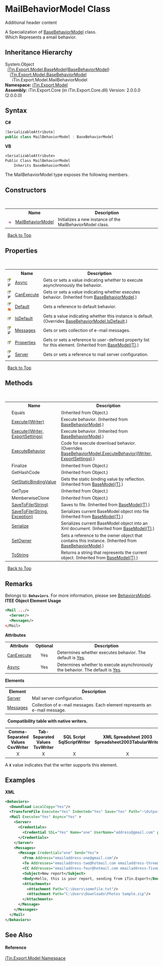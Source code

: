 # MailBehaviorModel Class
Additional header content 

A Specialization of <a href="T_iTin_Export_Model_BaseBehaviorModel">BaseBehaviorModel</a> class.<br /> Which Represents a email behavior.


## Inheritance Hierarchy
System.Object<br />&nbsp;&nbsp;<a href="T_iTin_Export_Model_BaseModel_1">iTin.Export.Model.BaseModel</a>(<a href="T_iTin_Export_Model_BaseBehaviorModel">BaseBehaviorModel</a>)<br />&nbsp;&nbsp;&nbsp;&nbsp;<a href="T_iTin_Export_Model_BaseBehaviorModel">iTin.Export.Model.BaseBehaviorModel</a><br />&nbsp;&nbsp;&nbsp;&nbsp;&nbsp;&nbsp;iTin.Export.Model.MailBehaviorModel<br />
**Namespace:**&nbsp;<a href="N_iTin_Export_Model">iTin.Export.Model</a><br />**Assembly:**&nbsp;iTin.Export.Core (in iTin.Export.Core.dll) Version: 2.0.0.0 (2.0.0.0)

## Syntax

**C#**<br />
``` C#
[SerializableAttribute]
public class MailBehaviorModel : BaseBehaviorModel
```

**VB**<br />
``` VB
<SerializableAttribute>
Public Class MailBehaviorModel
	Inherits BaseBehaviorModel
```

The MailBehaviorModel type exposes the following members.


## Constructors
&nbsp;<table><tr><th></th><th>Name</th><th>Description</th></tr><tr><td>![Public method](media/pubmethod.gif "Public method")</td><td><a href="M_iTin_Export_Model_MailBehaviorModel__ctor">MailBehaviorModel</a></td><td>
Initializes a new instance of the MailBehaviorModel class.</td></tr></table>&nbsp;
<a href="#mailbehaviormodel-class">Back to Top</a>

## Properties
&nbsp;<table><tr><th></th><th>Name</th><th>Description</th></tr><tr><td>![Public property](media/pubproperty.gif "Public property")![Code example](media/CodeExample.png "Code example")</td><td><a href="P_iTin_Export_Model_MailBehaviorModel_Async">Async</a></td><td>
Gets or sets a value indicating whether to execute asynchronously the behavior.</td></tr><tr><td>![Public property](media/pubproperty.gif "Public property")![Code example](media/CodeExample.png "Code example")</td><td><a href="P_iTin_Export_Model_BaseBehaviorModel_CanExecute">CanExecute</a></td><td>
Gets or sets a value indicating whether executes behavior.
 (Inherited from <a href="T_iTin_Export_Model_BaseBehaviorModel">BaseBehaviorModel</a>.)</td></tr><tr><td>![Public property](media/pubproperty.gif "Public property")![Static member](media/static.gif "Static member")</td><td><a href="P_iTin_Export_Model_MailBehaviorModel_Default">Default</a></td><td>
Gets a reference to default behavior.</td></tr><tr><td>![Public property](media/pubproperty.gif "Public property")</td><td><a href="P_iTin_Export_Model_MailBehaviorModel_IsDefault">IsDefault</a></td><td>
Gets a value indicating whether this instance is default.
 (Overrides <a href="P_iTin_Export_Model_BaseBehaviorModel_IsDefault">BaseBehaviorModel.IsDefault</a>.)</td></tr><tr><td>![Public property](media/pubproperty.gif "Public property")![Code example](media/CodeExample.png "Code example")</td><td><a href="P_iTin_Export_Model_MailBehaviorModel_Messages">Messages</a></td><td>
Gets or sets collection of e-mail messages.</td></tr><tr><td>![Public property](media/pubproperty.gif "Public property")</td><td><a href="P_iTin_Export_Model_BaseModel_1_Properties">Properties</a></td><td>
Gets or sets a reference to user-defined property list for this element.
 (Inherited from <a href="T_iTin_Export_Model_BaseModel_1">BaseModel(T)</a>.)</td></tr><tr><td>![Public property](media/pubproperty.gif "Public property")![Code example](media/CodeExample.png "Code example")</td><td><a href="P_iTin_Export_Model_MailBehaviorModel_Server">Server</a></td><td>
Gets or sets a reference to mail server configuration.</td></tr></table>&nbsp;
<a href="#mailbehaviormodel-class">Back to Top</a>

## Methods
&nbsp;<table><tr><th></th><th>Name</th><th>Description</th></tr><tr><td>![Public method](media/pubmethod.gif "Public method")</td><td>Equals</td><td> (Inherited from Object.)</td></tr><tr><td>![Public method](media/pubmethod.gif "Public method")</td><td><a href="M_iTin_Export_Model_BaseBehaviorModel_Execute">Execute(IWriter)</a></td><td>
Execute behavior.
 (Inherited from <a href="T_iTin_Export_Model_BaseBehaviorModel">BaseBehaviorModel</a>.)</td></tr><tr><td>![Public method](media/pubmethod.gif "Public method")</td><td><a href="M_iTin_Export_Model_BaseBehaviorModel_Execute_1">Execute(IWriter, ExportSettings)</a></td><td>
Execute behavior.
 (Inherited from <a href="T_iTin_Export_Model_BaseBehaviorModel">BaseBehaviorModel</a>.)</td></tr><tr><td>![Protected method](media/protmethod.gif "Protected method")</td><td><a href="M_iTin_Export_Model_MailBehaviorModel_ExecuteBehavior">ExecuteBehavior</a></td><td>
Code for execute download behavior.
 (Overrides <a href="M_iTin_Export_Model_BaseBehaviorModel_ExecuteBehavior">BaseBehaviorModel.ExecuteBehavior(IWriter, ExportSettings)</a>.)</td></tr><tr><td>![Protected method](media/protmethod.gif "Protected method")</td><td>Finalize</td><td> (Inherited from Object.)</td></tr><tr><td>![Public method](media/pubmethod.gif "Public method")</td><td>GetHashCode</td><td> (Inherited from Object.)</td></tr><tr><td>![Protected method](media/protmethod.gif "Protected method")</td><td><a href="M_iTin_Export_Model_BaseModel_1_GetStaticBindingValue">GetStaticBindingValue</a></td><td>
Gets the static binding value by reflection.
 (Inherited from <a href="T_iTin_Export_Model_BaseModel_1">BaseModel(T)</a>.)</td></tr><tr><td>![Public method](media/pubmethod.gif "Public method")</td><td>GetType</td><td> (Inherited from Object.)</td></tr><tr><td>![Protected method](media/protmethod.gif "Protected method")</td><td>MemberwiseClone</td><td> (Inherited from Object.)</td></tr><tr><td>![Public method](media/pubmethod.gif "Public method")</td><td><a href="M_iTin_Export_Model_BaseModel_1_SaveToFile">SaveToFile(String)</a></td><td>
Saves to file.
 (Inherited from <a href="T_iTin_Export_Model_BaseModel_1">BaseModel(T)</a>.)</td></tr><tr><td>![Public method](media/pubmethod.gif "Public method")</td><td><a href="M_iTin_Export_Model_BaseModel_1_SaveToFile_1">SaveToFile(String, Exception)</a></td><td>
Serializes current BaseModel object into file
 (Inherited from <a href="T_iTin_Export_Model_BaseModel_1">BaseModel(T)</a>.)</td></tr><tr><td>![Public method](media/pubmethod.gif "Public method")</td><td><a href="M_iTin_Export_Model_BaseModel_1_Serialize">Serialize</a></td><td>
Serializes current BaseModel object into an Xml document.
 (Inherited from <a href="T_iTin_Export_Model_BaseModel_1">BaseModel(T)</a>.)</td></tr><tr><td>![Public method](media/pubmethod.gif "Public method")</td><td><a href="M_iTin_Export_Model_BaseBehaviorModel_SetOwner">SetOwner</a></td><td>
Sets a reference to the owner object that contains this instance.
 (Inherited from <a href="T_iTin_Export_Model_BaseBehaviorModel">BaseBehaviorModel</a>.)</td></tr><tr><td>![Public method](media/pubmethod.gif "Public method")</td><td><a href="M_iTin_Export_Model_BaseModel_1_ToString">ToString</a></td><td>
Returns a string that represents the current object.
 (Inherited from <a href="T_iTin_Export_Model_BaseModel_1">BaseModel(T)</a>.)</td></tr></table>&nbsp;
<a href="#mailbehaviormodel-class">Back to Top</a>

## Remarks

Belongs to: <strong>`Behaviors`</strong>. For more information, please see <a href="T_iTin_Export_Model_BehaviorsModel">BehaviorsModel</a>.<br />
**ITEE Object Element Usage**<br />
``` XML
<Mail .../>
  <Server/>
  <Messages/>
</Mail>
```


<strong>Attributes</strong><table><tr><th>Attribute</th><th>Optional</th><th>Description</th></tr><tr><td><a href="P_iTin_Export_Model_BaseBehaviorModel_CanExecute">CanExecute</a></td><td align="center">Yes</td><td>Determines whether executes behavior. The default is <a href="T_iTin_Export_Model_YesNo">Yes</a>.</td></tr><tr><td><a href="P_iTin_Export_Model_MailBehaviorModel_Async">Async</a></td><td align="center">Yes</td><td>Determines whether to execute asynchronously the behavior. The default is <a href="T_iTin_Export_Model_YesNo">Yes</a>.</td></tr></table><strong>Elements</strong>
&nbsp;<table><tr><th>Element</th><th>Description</th></tr><tr><td><a href="P_iTin_Export_Model_MailBehaviorModel_Server">Server</a></td><td>Mail server configuration.</td></tr><tr><td><a href="P_iTin_Export_Model_MailBehaviorModel_Messages">Messages</a></td><td>Collection of e-mail messages. Each element represents an e-mail message.</td></tr></table>&nbsp;
<strong>Compatibility table with native writers.</strong><table><tr><th>Comma-Separated Values<br />CsvWriter</th><th>Tab-Separated Values<br />TsvWriter</th><th>SQL Script<br />SqlScriptWriter</th><th>XML Spreadsheet 2003<br />Spreadsheet2003TabularWriter</th></tr><tr><td align="center">X</td><td align="center">X</td><td align="center">X</td><td align="center">X</td></tr></table> A <strong>`X`</strong> value indicates that the writer supports this element.


## Examples

**XML**<br />
``` XML
<Behaviors>
  <Downdload LocalCopy="Yes"/>
  <TransformFile Execute="Yes" Indented="Yes" Save="Yes" Path="~\Output"/>
  <Mail Execute="Yes" Async="Yes" >
    <Server>
      <Credentials>
        <Credential SSL="Yes" Name="one" UserName="address@gmail.com" password="pwd" Host="smtp.gmail.com"/>
      </Credentials>
    </Server>
    <Messages>
      <Message Credential="one" Send="Yes">
        <From Address="emailaddress-one@gmail.com"/>
        <To Addresses="emailaddress-two@hotmail.com emailaddress-three@hotmail.com"/>
        <CC Addresses="emailaddress-four@hotmail.com emailaddress-five@hotmail.com"/>
        <Subject>New report</Subject>
        <Body>Hello, this is your report, sending from iTin.Export</Body>
        <Attachments>
          <Attachment Path="C:\Users\somefile.txt"/>
          <Attachment Path="C:\Users\Downloads\Photos Sample.zip"/>
        </Attachments>
      </Message>
    </Messages>
  </Mail>
</Behaviors>
```


## See Also


#### Reference
<a href="N_iTin_Export_Model">iTin.Export.Model Namespace</a><br />